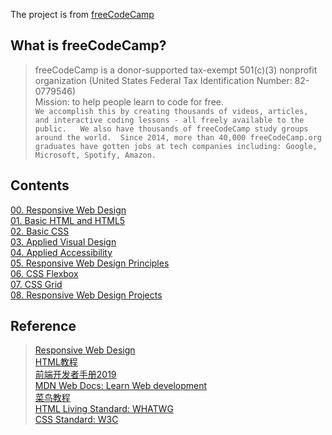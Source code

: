 The project is from [freeCodeCamp](https://www.freecodecamp.org/)
## What is freeCodeCamp?
>freeCodeCamp is a donor-supported tax-exempt 501(c)(3) nonprofit organization (United States Federal Tax Identification Number: 82-0779546)  
 Mission: to help people learn to code for free.  
 `We accomplish this by creating thousands of videos, articles, and interactive coding lessons - all freely available to the public.  
 We also have thousands of freeCodeCamp study groups around the world. 
 Since 2014, more than 40,000 freeCodeCamp.org graduates have gotten jobs at tech companies including: Google, Microsoft, Spotify, Amazon.`  
 
## **Contents**  
[00. Responsive Web Design](https://github.com/Yu-heart/Responsitive-Web-Design/blob/master/00.%20Responsive%20Web%20Design.md)  
[01. Basic HTML and HTML5](https://github.com/Yu-heart/Responsitive-Web-Design/blob/master/01.%20Basic%20HTML%20and%20HTML5.md)  
[02. Basic CSS](https://github.com/Yu-heart/Responsitive-Web-Design/blob/master/02.%20Basic%20CSS)  
[03. Applied Visual Design]()  
[04. Applied Accessibility]()  
[05. Responsive Web Design Principles]()  
[06. CSS Flexbox]()  
[07. CSS Grid]()  
[08. Responsive Web Design Projects]()  

## **Reference**  
>[Responsive Web Design](https://www.freecodecamp.org/learn/responsive-web-design/)  
>[HTML教程](https://wangdoc.com/html/)  
>[前端开发者手册2019](https://yylifen.github.io/front-end-handbook-2019/)  
>[MDN Web Docs: Learn Web development](https://developer.mozilla.org/en-US/docs/Learn)  
>[菜鸟教程](https://www.runoob.com/)  
>[HTML Living Standard: WHATWG](https://whatwg.org/)  
>[CSS Standard: W3C](https://www.w3.org/Style/CSS/)
  